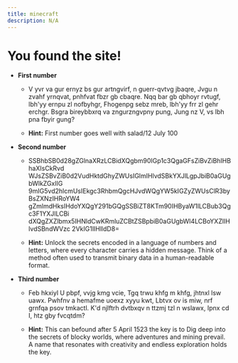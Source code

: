 ```yaml
---
title: minecraft
description: N/A
---
```


# You found the site!

- **First number**

  - V yvr va gur ernyz bs gur artngvirf, n guerr-qvtvg jbaqre,
    Jvgu n zvahf yrnqvat, pnhfvat fbzr gb cbaqre.
    Nqq bar gb qbhoyr rvtugf, lbh'yy ernpu zl nofbyhgr,
    Fhogenpg sebz mreb, lbh'yy frr zl gehr erchgr.
    Bsgra bireybbxrq va zngurzngvpny pung,
    Jung nz V, vs lbh pna fbyir gung?

  - **Hint:** First number goes well with salad/12 July 100

- **Second number**

  - SSBhbSB0d28gZGlnaXRzLCBidXQgbm90IGp1c3QgaGFsZiBvZiBhIHBhaXIsCkRvd
    WJsZSBvZiB0d2VudHktdGhyZWUsIGlmIHlvdSBkYXJlLgpJbiB0aGUgbWlkZGxlIG
    9mIG5vd2hlcmUsIEkgc3RhbmQgcHJvdWQgYW5kIGZyZWUsClR3byBsZXNzIHRoYW4
    gZmlmdHksIHdoYXQgY291bGQgSSBiZT8KTm90IHByaW1lLCBub3Qgc3F1YXJlLCBi
    dXQgZXZlbmx5IHNldCwKRmluZCBtZSBpbiB0aGUgbWl4LCBoYXZlIHlvdSBndWVzc
    2VkIG1lIHlldD8=

  - **Hint:** Unlock the secrets encoded in a language of numbers and letters, where every character carries a hidden message. Think of a method often used to transmit binary data in a human-readable format.

- **Third number**

  - Feb hkxiyl U pbpf, vvjg kmg vcie,
    Tgq trwu khfg m khfg, jhtnxl lsw uawx.
    Pwhfnv a hemafme uoexz xyyu kwt,
    Lbtvx ov is miw, nrf grnfqa psov tmkactl.
    K'd njlftrh dvtbxqv n ttzmj tzl n wslawx,
    Ipnx cd I, htz gby fvcqtdm?

  - **Hint:** This can befound after 5 April 1523 the key is to Dig deep into the secrets of blocky worlds, where adventures and mining prevail. A name that resonates with creativity and endless exploration holds the key.
